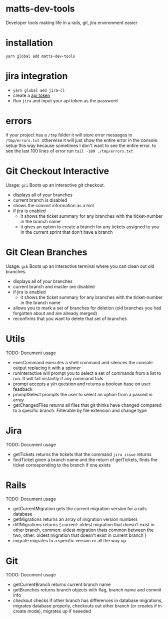 # matts-dev-tools
Developer tools making life in a rails, git, jira environment easier

# installation
`yarn global add matts-dev-tools`

# jira integration
- `yarn global add jira-cl`
- create a [api token](https://id.atlassian.com/manage-profile/security/api-tokens)
- Run `jira` and input your api token as the password

# errors
if your project has a `/tmp` folder it will store error messages in `/tmp/errors.txt`.
otherwise it will just show the entire error in the console.
setup this way because sometimes I don't want to see the entire error.
to see the last 100 lines of error run `tail -100 ./tmp/errors.txt`

# Git Checkout Interactive
Usage: `gci`
Boots up an interactive git checkout.
- displays all of your branches
- current branch is disabled
- shows the commit information as a hint
- if jira is enabled
  - it shows the ticket summary for any branches with the ticket-number in the branch name
  - it gives an option to create a branch for any tickets assigned to you in the current sprint that don't have a branch
  
# Git Clean Branches
Usage: `gcb`
Boots up an interactive terminal where you can clean out old branches.
- displays all of your branches
- current branch and master are disabled
- if jira is enabled
  - it shows the ticket summary for any branches with the ticket-number in the branch name
- allows you to mark a set of branches for deletion (old branches you had forgotten about and are already merged)
- reconfirms that you want to delete that set of branches
 
# Utils
TODO: Document usage
- execCommand executes a shell command and silences the console output replacing it with a spinner
- runInteractive will prompt you to select a set of commands from a list to run. It will fail instantly if any command fails
- prompt accepts a y/n question and returns a boolean base on user feadback
- promptSelect prompts the user to select an option from a passed in array
- getChangedFiles returns all files that git thinks have changed compared to a specific branch. Filterable by file extension and change type

# Jira
TODO: Document usage
- getTickets returns the tickets that the command `jira issue` returns
- findTicket given a branch name and the return of getTickets, finds the ticket corresponding to the branch if one exists

# Rails
TODO: Document usage
- getCurrentMigration gets the current migration version for a rails database
- getMigrations returns an array of migration version numbers
- diffMigrations returns { current: oldest migration that doesn't exist in other branch, common: oldest migration thats common between the two, other: oldest migration that doesn't exist in current branch }
- migrate migrates to a specific version or all the way up

# Git
TODO: Document usage
- getCurrentBranch returns current branch name
- getBranches returns branch objects with flag, branch name and commit info
- checkout checks if other branch has differences in database migrations, migrates database properly, checkouts out other branch (or creates if in create mode), migrates up if neeeded